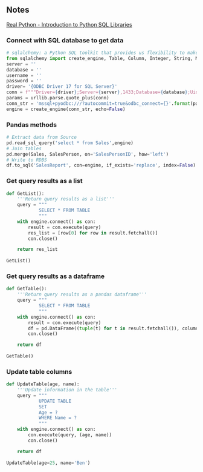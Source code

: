 ## Notes

[Real Python - Introduction to Python SQL Libraries](https://realpython.com/python-sql-libraries/)

### Connect with SQL database to get data

```python
# sqlalchemy: a Python SQL toolkit that provides us flexibility to make connection to various RDBS
from sqlalchemy import create_engine, Table, Column, Integer, String, MetaData, ForeignKey, inspect
server = ''
database = ''
username = ''
password = ''
driver= '{ODBC Driver 17 for SQL Server}'
conn = f"""Driver={driver};Server={server},1433;Database={database};Uid={username};Pwd={password};Network=DBMSSOCN;Connection Timeout=30;"""
params = urllib.parse.quote_plus(conn)
conn_str = 'mssql+pyodbc:///?autocommit=true&odbc_connect={}'.format(params)
engine = create_engine(conn_str, echo=False)
```

### Pandas methods 
```python
# Extract data from Source
pd.read_sql_query('select * from Sales',engine)
# Join tables
pd.merge(Sales, SalesPerson, on='SalesPersonID', how='left')
# Write to RDBS
df.to_sql('SalesReport', con=engine, if_exists='replace', index=False)
```

### Get query results as a list
```python
def GetList():
    '''Return query results as a list'''
    query = """
            SELECT * FROM TABLE
            """
    with engine.connect() as con:
        result = con.execute(query)
        res_list = [row[0] for row in result.fetchall()]
        con.close()

    return res_list
    
GetList()
```

### Get query results as a dataframe
```python
def GetTable():
    '''Return query results as a pandas dataframe'''
    query = """
            SELECT * FROM TABLE
            """
    with engine.connect() as con:
        result = con.execute(query)
        df = pd.DataFrame((tuple(t) for t in result.fetchall()), columns = result.keys())
        con.close()

    return df
    
GetTable()
```


### Update table columns
```python
def UpdateTable(age, name):
    '''Update information in the table'''
    query = """
            UPDATE TABLE
            SET
            Age = ?
            WHERE Name = ?
            """
    with engine.connect() as con:
        con.execute(query, (age, name))
        con.close()

    return df
    
UpdateTable(age=25, name='Ben')
```
